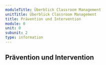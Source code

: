 ```yaml
---
moduleTitle: Überblick Classroom Management
unitTitle: Überblick Classroom Management
title: Prävention und Intervention
module: 0
unit: 0
subunit: 2
type: information
---
```


## Prävention und Intervention

